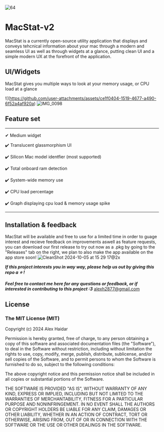 ![64](https://github.com/user-attachments/assets/c05acf8b-7305-4eca-8179-df93da4d6b4b)  
# MacStat-v2 # 


MacStat is a currently open-source utility application that displays and conveys tehcnical information about your mac through a modern and seamless UI as well as through widgets at a glance, putting clean UI and a simple modern UX at the forefront of the application.


## UI/Widgets ##


 MacStat gives you multiple ways to look at your memory usage, or CPU load at a glance

![(https://github.com/user-attachments/assets/ce1f0404-1519-4677-a490-6f52a4af920a)
![IMG_0098](https://github.com/user-attachments/assets/21327cd0-bced-4523-858d-117229ccc3a6)




## Feature set ##
___
✔ Medium widget

✔️ Translucent glassmorphism UI

✔️ Silicon Mac model identfier (most supported)

✔️ Total onboard ram detection

✔️ System-wide memory use 

✔️ CPU load percentage

✔️ Graph displaying cpu load & memory usage spike


___

## Installation & feedback ##

MacStat will be available and free to use for a limited time in order to guage interest and recieve feedback on improvements aswell as feature requests, you can download our first release to try out now as a .pkg by going to the "Releases" tab on the right, we plan to also make the app available on the app store soon!
![CleanShot 2024-10-05 at 15 29 17@2x](https://github.com/user-attachments/assets/9944bca1-3feb-432a-93f2-e431b04a6004)



***If this project interests you in way way, please help us out by giving this repo a ⭐️ !***

***Feel free to contact me here for any questions or feedback, or if interested in contributing to this project :3***
alexh2877@gmail.com

## License ##
### The MIT License (MIT)

Copyright (c) 2024 Alex Haidar

Permission is hereby granted, free of charge, to any person obtaining a copy of this software and associated documentation files (the "Software"), to deal in the Software without restriction, including without limitation the rights to use, copy, modify, merge, publish, distribute, sublicense, and/or sell copies of the Software, and to permit persons to whom the Software is furnished to do so, subject to the following conditions:

The above copyright notice and this permission notice shall be included in all copies or substantial portions of the Software.

THE SOFTWARE IS PROVIDED "AS IS", WITHOUT WARRANTY OF ANY KIND, EXPRESS OR IMPLIED, INCLUDING BUT NOT LIMITED TO THE WARRANTIES OF MERCHANTABILITY, FITNESS FOR A PARTICULAR PURPOSE AND NONINFRINGEMENT. IN NO EVENT SHALL THE AUTHORS OR COPYRIGHT HOLDERS BE LIABLE FOR ANY CLAIM, DAMAGES OR OTHER LIABILITY, WHETHER IN AN ACTION OF CONTRACT, TORT OR OTHERWISE, ARISING FROM, OUT OF OR IN CONNECTION WITH THE SOFTWARE OR THE USE OR OTHER DEALINGS IN THE SOFTWARE.

